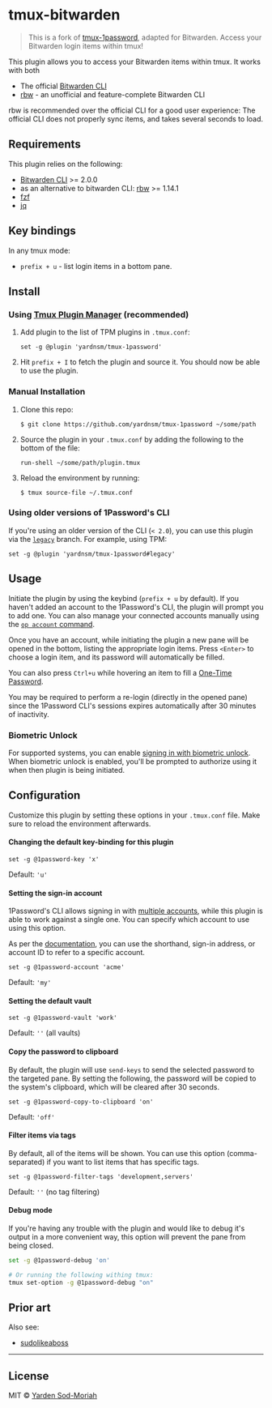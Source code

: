 # tmux-bitwarden

> This is a fork of [tmux-1password](https://github.com/yardnsm/tmux-1password/), adapted for Bitwarden.
> Access your Bitwarden login items within tmux!

This plugin allows you to access your Bitwarden items within tmux.
It works with both
- The official [Bitwarden CLI](https://bitwarden.com/help/cli/)
- [rbw](https://github.com/doy/rbw) - an unofficial and feature-complete Bitwarden CLI

rbw is recommended over the official CLI for a good user experience:
The official CLI does not properly sync items, and takes several seconds to load.

## Requirements

This plugin relies on the following:

- [Bitwarden CLI](https://developer.1password.com/docs/cli) >= 2.0.0
- as an alternative to bitwarden CLI: [rbw](https://github.com/doy/rbw) >= 1.14.1
- [fzf](https://github.com/junegunn/fzf)
- [jq](https://stedolan.github.io/jq/)

## Key bindings

In any tmux mode:

- `prefix + u` - list login items in a bottom pane.

## Install

### Using [Tmux Plugin Manager](https://github.com/tmux-plugins/tpm) (recommended)

1. Add plugin to the list of TPM plugins in `.tmux.conf`:

    ```
    set -g @plugin 'yardnsm/tmux-1password'
    ```

2. Hit `prefix + I` to fetch the plugin and source it. You should now be able to use the plugin.

### Manual Installation

1. Clone this repo:

    ```console
    $ git clone https://github.com/yardnsm/tmux-1password ~/some/path
    ```

2. Source the plugin in your `.tmux.conf` by adding the following to the bottom of the file:

    ```
    run-shell ~/some/path/plugin.tmux
    ```

3. Reload the environment by running:

    ```console
    $ tmux source-file ~/.tmux.conf
    ```

### Using older versions of 1Password's CLI

If you're using an older version of the CLI (`< 2.0`), you can use this plugin via the
[`legacy`](https://github.com/yardnsm/tmux-1password/tree/legacy) branch. For example, using TPM:

```
set -g @plugin 'yardnsm/tmux-1password#legacy'
```

## Usage

Initiate the plugin by using the keybind (`prefix + u` by default). If you haven't added an account
to the 1Password's CLI, the plugin will prompt you to add one. You can also manage your connected
accounts manually using the [`op account`
command](https://developer.1password.com/docs/cli/reference/management-commands/account).

Once you have an account, while initiating the plugin a new pane will be opened in the bottom,
listing the appropriate login items. Press `<Enter>` to choose a login item, and its password will
automatically be filled.

You can also press `Ctrl+u` while hovering an item to fill a [One-Time
Password](https://support.1password.com/one-time-passwords/).

You may be required to perform a re-login (directly in the opened pane) since the 1Password CLI's
sessions expires automatically after 30 minutes of inactivity.

### Biometric Unlock

For supported systems, you can enable [signing in with biometric
unlock](https://developer.1password.com/docs/cli/about-biometric-unlock). When biometric unlock is
enabled, you'll be prompted to authorize using it when then plugin is being initiated.

## Configuration

Customize this plugin by setting these options in your `.tmux.conf` file. Make sure to reload the
environment afterwards.

#### Changing the default key-binding for this plugin

```
set -g @1password-key 'x'
```

Default: `'u'`

#### Setting the sign-in account

1Password's CLI allows signing in with [multiple
accounts](https://developer.1password.com/docs/cli/use-multiple-accounts/), while this plugin is
able to work against a single one. You can specify which account to use using this option.

As per the
[documentation](https://developer.1password.com/docs/cli/use-multiple-accounts/#find-an-account-shorthand-and-id),
you can use the shorthand, sign-in address, or account ID to refer to a specific account.

```
set -g @1password-account 'acme'
```

Default: `'my'`

#### Setting the default vault

```
set -g @1password-vault 'work'
```

Default: `''` (all vaults)

#### Copy the password to clipboard

By default, the plugin will use `send-keys` to send the selected password to the targeted pane. By
setting the following, the password will be copied to the system's clipboard, which will be cleared
after 30 seconds.

```
set -g @1password-copy-to-clipboard 'on'
```

Default: `'off'`

#### Filter items via tags

By default, all of the items will be shown. You can use this option (comma-separated) if you want to
list items that has specific tags.

```
set -g @1password-filter-tags 'development,servers'
```

Default: `''` (no tag filtering)

#### Debug mode

If you're having any trouble with the plugin and would like to debug it's output in a more
convenient way, this option will prevent the pane from being closed.

```sh
set -g @1password-debug 'on'

# Or running the following withing tmux:
tmux set-option -g @1password-debug "on"

```

## Prior art

Also see:

- [sudolikeaboss](https://github.com/ravenac95/sudolikeaboss)

---

## License

MIT © [Yarden Sod-Moriah](http://yardnsm.net/)

